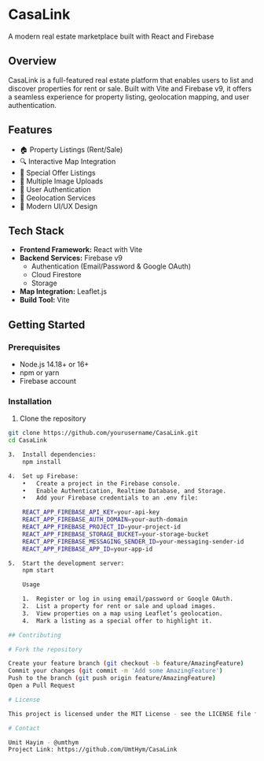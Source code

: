 # CasaLink

A modern real estate marketplace built with React and Firebase

## Overview

CasaLink is a full-featured real estate platform that enables users to list and discover properties for rent or sale. Built with Vite and Firebase v9, it offers a seamless experience for property listing, geolocation mapping, and user authentication.

## Features

- 🏠 Property Listings (Rent/Sale)
- 🔍 Interactive Map Integration
- 🎯 Special Offer Listings
- 📸 Multiple Image Uploads
- 🔐 User Authentication
- 📍 Geolocation Services
- 🎨 Modern UI/UX Design

## Tech Stack

- **Frontend Framework:** React with Vite
- **Backend Services:** Firebase v9
  - Authentication (Email/Password & Google OAuth)
  - Cloud Firestore
  - Storage
- **Map Integration:** Leaflet.js
- **Build Tool:** Vite

## Getting Started

### Prerequisites

- Node.js 14.18+ or 16+
- npm or yarn
- Firebase account

### Installation

1. Clone the repository

```bash
git clone https://github.com/yourusername/CasaLink.git
cd CasaLink

3.	Install dependencies:
    npm install

4.	Set up Firebase:
	•	Create a project in the Firebase console.
	•	Enable Authentication, Realtime Database, and Storage.
	•	Add your Firebase credentials to an .env file:

    REACT_APP_FIREBASE_API_KEY=your-api-key
    REACT_APP_FIREBASE_AUTH_DOMAIN=your-auth-domain
    REACT_APP_FIREBASE_PROJECT_ID=your-project-id
    REACT_APP_FIREBASE_STORAGE_BUCKET=your-storage-bucket
    REACT_APP_FIREBASE_MESSAGING_SENDER_ID=your-messaging-sender-id
    REACT_APP_FIREBASE_APP_ID=your-app-id

5.	Start the development server:
    npm start

    Usage

	1.	Register or log in using email/password or Google OAuth.
	2.	List a property for rent or sale and upload images.
	3.	View properties on a map using Leaflet’s geolocation.
	4.	Mark a listing as a special offer to highlight it.

## Contributing

# Fork the repository

Create your feature branch (git checkout -b feature/AmazingFeature)
Commit your changes (git commit -m 'Add some AmazingFeature')
Push to the branch (git push origin feature/AmazingFeature)
Open a Pull Request

# License

This project is licensed under the MIT License - see the LICENSE file for details

# Contact

Umit Hayim - @umthym
Project Link: https://github.com/UmtHym/CasaLink
